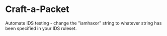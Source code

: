# Craft-a-Packet
Automate IDS testing - change the "iamhaxor" string to whatever string has been specified in your IDS ruleset.
